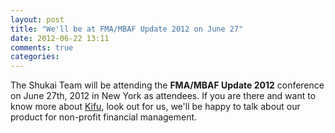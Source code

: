 ```yaml
---
layout: post
title: "We'll be at FMA/MBAF Update 2012 on June 27"
date: 2012-06-22 13:11
comments: true
categories: 
---
```


The Shukai Team will be attending the **FMA/MBAF Update 2012** conference on June 27th, 2012 in New York as attendees. If you are there and want to know more about [Kifu](http://www.kifuapp.com), look out for us, we'll be happy to talk about our product for non-profit financial management.